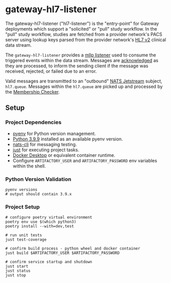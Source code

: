 # gateway-hl7-listener

The gateway-hl7-listener ("hl7-listener") is the "entry-point" for Gateway deployments which support a "solicited" or
"pull" study workflow. In the "pull" study workflow, studies are fetched from a provider network's PACS server using
lookup keys parsed from the provider network's [HL7 v2](https://hl7-definition.caristix.com/v2/) clinical data stream.

The `gateway-hl7-listener` provides a [mllp listener](https://docs.oracle.com/cd/E19509-01/820-5508/ghadt/index.html)
used to consume the triggered events within the data stream. Messages are [acknowledged](https://hl7-definition.caristix.com/v2/HL7v2.5/TriggerEvents/ACK)
as they are processed, to inform the sending client if the message was received, rejected, or failed due to an error.

Valid messages are transmitted to an "outbound" [NATS Jetstream](https://docs.nats.io/nats-concepts/jetstream) subject,
`hl7.queue`. Messages within the `hl7.queue` are picked up and processed by the [Membership Checker](https://github.com/coverahealth/qcc-gateway-membership-checker).

## Setup

### Project Dependencies

* [pyenv](https://github.com/pyenv/pyenv) for Python version management.
* [Python 3.9.9](https://docs.python.org/3.9/) installed as an available pyenv version.
* [nats-cli](https://github.com/nats-io/natscli/blob/main/README.md) for messaging testing.
* [just](https://just.systems/man/en/chapter_5.html) for executing project tasks.
* [Docker Desktop](https://www.docker.com/products/docker-desktop/) or equivalent container runtime.
* Configure `ARTIFACTORY_USER` and `ARTIFACTORY_PASSWORD` env variables within the shell.

### Python Version Validation

```shell
pyenv versions
# output should contain 3.9.x
```

### Project Setup

```shell
# configure poetry virtual environment
poetry env use $(which python3)
poetry install --with=dev,test

# run unit tests
just test-coverage

# confirm build process - python wheel and docker container
just build $ARTIFACTORY_USER $ARTIFACTORY_PASSWORD

# confirm service startup and shutdown
just start
just status
just stop
```
